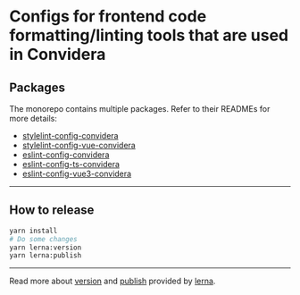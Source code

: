 # Configs for frontend code formatting/linting tools that are used in Convidera

## Packages

The monorepo contains multiple packages. Refer to their READMEs for more details:

- [stylelint-config-convidera](https://github.com/convidera/frontend-standards-configs/tree/main/packages/stylelint-config)
- [stylelint-config-vue-convidera](https://github.com/convidera/frontend-standards-configs/tree/main/packages/stylelint-config-vue)
- [eslint-config-convidera](https://github.com/convidera/frontend-standards-configs/tree/main/packages/eslint-config-convidera)
- [eslint-config-ts-convidera](https://github.com/convidera/frontend-standards-configs/tree/main/packages/eslint-config-ts-convidera)
- [eslint-config-vue3-convidera](https://github.com/convidera/frontend-standards-configs/tree/main/packages/eslint-config-vue3-convidera)

---

## How to release

```sh
yarn install
# Do some changes
yarn lerna:version
yarn lerna:publish
```

---

Read more about [version](https://github.com/lerna/lerna/tree/main/commands/version) and
[publish](https://github.com/lerna/lerna/tree/main/commands/publish) provided by
[lerna](https://github.com/lerna/lerna).
